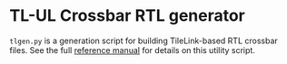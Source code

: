 # TL-UL Crossbar RTL generator

`tlgen.py` is a generation script for building TileLink-based RTL crossbar files.
See the full [reference manual](../../doc/rm/crossbar_tool/index.md) for details on this utility script.
